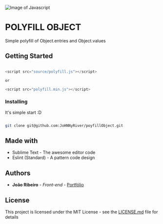 ![Image of Javascript](https://www.rekings.com/wp-content/uploads/js.png)

# POLYFILL OBJECT

Simple polyfill of Object.entries and Object.values

## Getting Started

```javascript

<script src="source/polyfill.js"></script>

or

<script src="polyfill.min.js"></script>

```


### Installing

It's simple start :D

```sh

git clone git@github.com:JoHNNyRiver/poyfillObject.git

```

## Made with

* Sublime Text - The awesome editor code
* Eslint (Standard) - A pattern code design

## Authors

* **João Ribeiro** - *Front-end* - [Portfólio](https://johnnyriver.github.io/portfolio/)

## License

This project is licensed under the MIT License - see the [LICENSE.md](LICENSE.md) file for details
